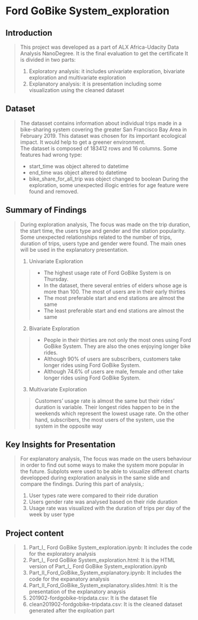 # Ford GoBike System_exploration

## Introduction
>This project was developed as a part of ALX Africa-Udacity Data Analysis NanoDegree. It is the final evaluation to get the certificate 
>It is divided in two parts:
>1. Exploratory analysis: it includes univariate exploration, bivariate exploration and multivariate exploration
>2. Explanatory analysis: it is  presentation including some visualization using the cleaned dataset
   
## Dataset

>The datasset contains information about individual trips made in a bike-sharing system covering the greater San Francisco Bay Area in February 2019. This dataset was chosen for its important ecological impact. It would help to get a greener environment. </br>
The dataset is composed of 183412 rows and 16 columns. 
Some features had wrong type:
>- start_time was object altered to datetime
>- end_time was object altered to datetime
>- bike_share_for_all_trip was object changed to boolean
During the exploration, some unexpected illogic entries for age feature were found and removed.

## Summary of Findings

> During exploration analysis, The focus was made on the trip duration, the start time, the users type and gender and the station popularity. 
Some unexpected relationships related to the number of trips, duration of trips, users type and gender were found. The main ones will be used in the explanatory presentation. 
>1. Univariate Exploration
>>- The highest usage rate of Ford GoBike System is on Thursday.
>>- In the dataset, there several entries of elders whose age is more than 100. The most of users are in their early thirties
>>- The most preferable start and end stations are almost the same
>>- The least preferable start and end stations are almost the same
>2. Bivariate Exploration
>>- People in their thirties are not only the most ones using Ford GoBike System. They are also the ones enjoying longer bike rides.
>>- Although 90% of users are subscribers, customers take longer rides using Ford GoBike System.
>>- Although 74.6% of users are male, female and other take longer rides using Ford GoBike System.
>3. Multivariate Exploration 
>>Customers’ usage rate is almost the same but their rides’ duration is variable. Their longest rides happen to be in the weekends which represent the lowest usage rate.
On the other hand, subscribers, the most users of the system, use the system in the opposite way


## Key Insights for Presentation

> For explanatory analysis, The focus was made on the users behaviour in order to find out some ways to make the system more popular in the future. 
Subplots were used to be able to visualize different charts developped during exploration analysis in the same slide and compare the findings.
During this part of analysis,:
>1. User types rate were compared to their ride duration
>2. Users gender rate was analysed based on their ride duration
>4. Usage rate was visualized with the duration of trips per day of the week by user type

## Project content
>1. Part_I_ Ford GoBike System_exploration.ipynb: It includes the code for the exploratory analysis
>2. Part_I_ Ford GoBike System_exploration.html: It is the HTML version of Part_I_ Ford GoBike System_exploration.ipynb
>3. Part_II_Ford_GoBike_System_explanatory.ipynb: It includes the code for the expanatory analysis
>4. Part_II_Ford_GoBike_System_explanatory.slides.html: It is the presentation of the explanatory anaysis
>5. 201902-fordgobike-tripdata.csv: It is the dataset file
>6. clean201902-fordgobike-tripdata.csv: It is the cleaned dataset generated after the exploation part
